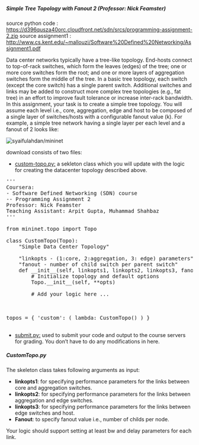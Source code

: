 #####  Simple Tree Topology with Fanout 2 (Professor: Nick Feamster)
source python code : https://d396qusza40orc.cloudfront.net/sdn/srcs/programming-assignment-2.zip
source assignment1 : http://www.cs.kent.edu/~mallouzi/Software%20Defined%20Networking/Assignment1.pdf

<j>Data center networks typically have a tree-like topology. End-hosts connect to top-of-rack switches, which form the leaves (edges) of the tree; one or more core switches form the root; and one or more layers of aggregation switches form the middle of the tree. In a basic tree topology, each switch (except the core switch) has a single parent switch. Additional switches
and links may be added to construct more complex tree topologies (e.g., fat tree) in an effort to improve fault tolerance or increase inter-rack bandwidth. In this assignment, your task is to create a simple tree topology. You will assume each level i.e., core, aggregation, edge and host to be composed of a single layer of switches/hosts with a configurable fanout value (k). For example, a simple tree network having a single layer per each level and a fanout of 2 looks like:</j>

<img src="https://github.com/syaifulahdan/mininet/blob/master/image/Screenshot%20from%202016-04-02%2002:44:01.png" align="center" title="syaifulahdan/mininet" />

download consists of two files:


- <a href="https://github.com/syaifulahdan/mininet/blob/master/py-custop_tree_topology_with_Fanout2-custom_topo.py">custom-topo.py:</a> a sekleton class which you will update with the logic for creating the datacenter topology described above.
<pre>
'''
Coursera:
- Software Defined Networking (SDN) course
-- Programming Assignment 2
Professor: Nick Feamster
Teaching Assistant: Arpit Gupta, Muhammad Shahbaz
'''

from mininet.topo import Topo

class CustomTopo(Topo):
    "Simple Data Center Topology"

    "linkopts - (1:core, 2:aggregation, 3: edge) parameters"
    "fanout - number of child switch per parent switch"
    def __init__(self, linkopts1, linkopts2, linkopts3, fanout=2, **opts):
        # Initialize topology and default options
        Topo.__init__(self, **opts)
        
        # Add your logic here ...

        
                    
topos = { 'custom': ( lambda: CustomTopo() ) }

</pre>

- <a href="https://github.com/syaifulahdan/mininet/blob/master/py-custop_tree_topology_with_Fanout2-submit.py">submit.py:</a>  used to submit your code and output to the course servers for grading. You don’t have to do any modifications in here.

##### CustomTopo.py
The skeleton class takes following arguments as input:
- <b>linkopts1</b>: for specifying performance parameters for the links between core and aggregation switches.
- <b>linkopts2</b>: for specifying performance parameters for the links between aggregation and edge switches.
- <b>linkopts3</b>: for specifying performance parameters for the links between edge switches and host.
- <b>Fanout</b>: to specify fanout value i.e., number of childs per node.

Your logic should support setting at least bw and delay parameters for each link.
